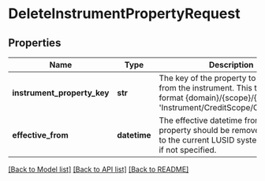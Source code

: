 # DeleteInstrumentPropertyRequest

## Properties
Name | Type | Description | Notes
------------ | ------------- | ------------- | -------------
**instrument_property_key** | **str** | The key of the property to be removed from the instrument. This takes the format {domain}/{scope}/{code} e.g. &#39;Instrument/CreditScope/CreditRating&#39;. | [optional] 
**effective_from** | **datetime** | The effective datetime from which the property should be removed. Defaults to the current LUSID system datetime if not specified. | [optional] 

[[Back to Model list]](../README.md#documentation-for-models) [[Back to API list]](../README.md#documentation-for-api-endpoints) [[Back to README]](../README.md)


